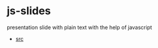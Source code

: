 # js-slides
presentation slide with plain text with the help of javascript

+ [src](src/index.html)
